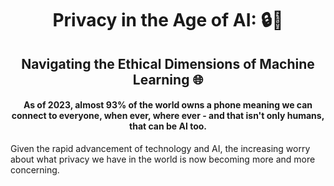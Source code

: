 <!-- Markdown text -->
<div align=center>

# Privacy in the Age of AI: 🔒🤖

## Navigating the Ethical Dimensions of Machine Learning 🌐

#### **As of 2023, almost 93% of the world owns a phone meaning we can connect to everyone, when ever, where ever - and that isn't only humans, that can be AI too.**


</div>


Given the rapid advancement of technology and AI, the increasing worry about what privacy we have in the world is now becoming more and more concerning.


